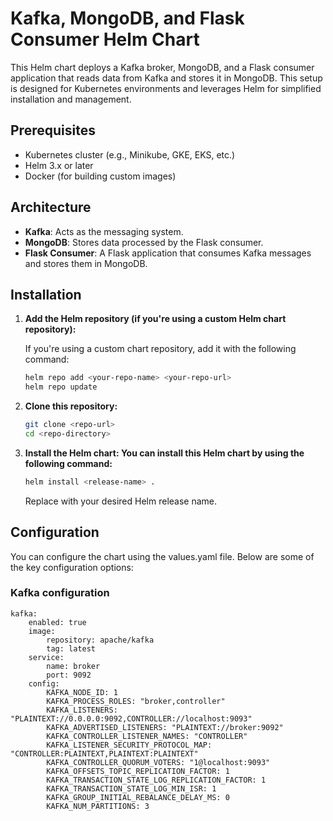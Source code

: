 # Kafka, MongoDB, and Flask Consumer Helm Chart

This Helm chart deploys a Kafka broker, MongoDB, and a Flask consumer application that reads data from Kafka and stores it in MongoDB. This setup is designed for Kubernetes environments and leverages Helm for simplified installation and management.

## Prerequisites

- Kubernetes cluster (e.g., Minikube, GKE, EKS, etc.)
- Helm 3.x or later
- Docker (for building custom images)

## Architecture

- **Kafka**: Acts as the messaging system.
- **MongoDB**: Stores data processed by the Flask consumer.
- **Flask Consumer**: A Flask application that consumes Kafka messages and stores them in MongoDB.

## Installation

1. **Add the Helm repository (if you're using a custom Helm chart repository):**

   If you're using a custom chart repository, add it with the following command:
   ```bash
   helm repo add <your-repo-name> <your-repo-url>
   helm repo update
   ```

2. **Clone this repository:**
    ```bash
    git clone <repo-url>
    cd <repo-directory>
    ```
3. **Install the Helm chart: You can install this Helm chart by using the following command:**
    ```bash
    helm install <release-name> .
    ```
    Replace <release-name> with your desired Helm release name.


## Configuration
You can configure the chart using the values.yaml file. Below are some of the key configuration options:

### Kafka configuration
    kafka:
        enabled: true
        image:
            repository: apache/kafka
            tag: latest
        service:
            name: broker
            port: 9092
        config:
            KAFKA_NODE_ID: 1
            KAFKA_PROCESS_ROLES: "broker,controller"
            KAFKA_LISTENERS: "PLAINTEXT://0.0.0.0:9092,CONTROLLER://localhost:9093"
            KAFKA_ADVERTISED_LISTENERS: "PLAINTEXT://broker:9092"
            KAFKA_CONTROLLER_LISTENER_NAMES: "CONTROLLER"
            KAFKA_LISTENER_SECURITY_PROTOCOL_MAP: "CONTROLLER:PLAINTEXT,PLAINTEXT:PLAINTEXT"
            KAFKA_CONTROLLER_QUORUM_VOTERS: "1@localhost:9093"
            KAFKA_OFFSETS_TOPIC_REPLICATION_FACTOR: 1
            KAFKA_TRANSACTION_STATE_LOG_REPLICATION_FACTOR: 1
            KAFKA_TRANSACTION_STATE_LOG_MIN_ISR: 1
            KAFKA_GROUP_INITIAL_REBALANCE_DELAY_MS: 0
            KAFKA_NUM_PARTITIONS: 3
    